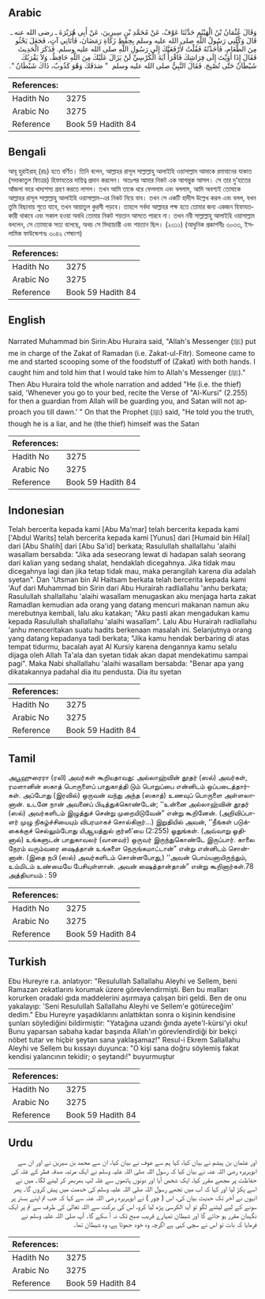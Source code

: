 ## Arabic


<div dir="rtl" lang="ar" style={{fontSize:'larger',backgroundColor:'#f8f9fa',padding:20}}>
وَقَالَ عُثْمَانُ بْنُ الْهَيْثَمِ حَدَّثَنَا عَوْفٌ، عَنْ مُحَمَّدِ بْنِ سِيرِينَ، عَنْ أَبِي هُرَيْرَةَ ـ رضى الله عنه ـ قَالَ وَكَّلَنِي رَسُولُ اللَّهِ صلى الله عليه وسلم بِحِفْظِ زَكَاةِ رَمَضَانَ، فَأَتَانِي آتٍ، فَجَعَلَ يَحْثُو مِنَ الطَّعَامِ، فَأَخَذْتُهُ فَقُلْتُ لأَرْفَعَنَّكَ إِلَى رَسُولِ اللَّهِ صلى الله عليه وسلم‏.‏ فَذَكَرَ الْحَدِيثَ فَقَالَ إِذَا أَوَيْتَ إِلَى فِرَاشِكَ فَاقْرَأْ آيَةَ الْكُرْسِيِّ لَنْ يَزَالَ عَلَيْكَ مِنَ اللَّهِ حَافِظٌ، وَلاَ يَقْرَبُكَ شَيْطَانٌ حَتَّى تُصْبِحَ‏.‏ فَقَالَ النَّبِيُّ صلى الله عليه وسلم ‏ "‏ صَدَقَكَ وَهْوَ كَذُوبٌ، ذَاكَ شَيْطَانٌ ‏"‏‏.‏
</div>
<div style={{backgroundColor:'#f8f9fa',padding:20, marginBottom: 10}}><table> <thead> <tr> <th>References:</th> <th></th> </tr> </thead> <tbody><tr><td>Hadith No</td><td>3275</td></tr><tr><td>Arabic No</td><td>3275</td></tr><tr><td>Reference</td><td>Book 59 Hadith 84</td></tr></tbody></table></div>

## Bengali


<div dir="ltr" lang="bn" style={{fontSize:'larger',backgroundColor:'#f8f9fa',padding:20}}>
আবূ হুরাইরাহ্ (রাঃ) হতে বর্ণিত। তিনি বলেন, আল্লাহর রাসূল সাল্লাল্লাহু আলাইহি ওয়াসাল্লাম আমাকে রমাযানের যাকাত (সদাকাতুল ফিত্রের) হিফাযতের দায়িত্ব প্রদান করলেন। অতঃপর আমার নিকট এক আগন্তুক আসল। সে তার দু’হাতের আঁজলা ভরে খাদ্যশস্য গ্রহণ করতে লাগল। তখন আমি তাকে ধরে ফেললাম এবং বললাম, আমি অবশ্যই তোমাকে আল্লাহর রাসূল সাল্লাল্লাহু আলাইহি ওয়াসাল্লাম-এর নিকট নিয়ে যাব। তখন সে একটি হাদীস উল্লেখ করল এবং বলল, যখন তুমি বিছানায় শুতে যাবে, তখন আয়াতুল কুরসী পড়বে। তাহলে সর্বদা আল্লাহর পক্ষ হতে তোমার জন্য একজন হিফাযতকারী থাকবে এবং সকাল হওয়া অবধি তোমার নিকট শয়তান আসতে পারবে না। তখন নবী সাল্লাল্লাহু আলাইহি ওয়াসাল্লাম বললেন, সে তোমাকে সত্য বলেছে, অথচ সে মিথ্যাচারী এবং শয়তান ছিল। (২৩১১) (আধুনিক প্রকাশনীঃ ৩০৩৩, ইসলামিক ফাউন্ডেশনঃ ৩০৪২ শেষাংশ)
</div>
<div style={{backgroundColor:'#f8f9fa',padding:20, marginBottom: 10}}><table> <thead> <tr> <th>References:</th> <th></th> </tr> </thead> <tbody><tr><td>Hadith No</td><td>3275</td></tr><tr><td>Arabic No</td><td>3275</td></tr><tr><td>Reference</td><td>Book 59 Hadith 84</td></tr></tbody></table></div>

## English


<div dir="ltr" lang="en" style={{fontSize:'larger',backgroundColor:'#f8f9fa',padding:20}}>
Narrated Muhammad bin Sirin:Abu Huraira said, "Allah's Messenger (ﷺ) put me in charge of the Zakat of Ramadan (i.e. Zakat-ul-Fitr). Someone came to me and started scooping some of the foodstuff of (Zakat) with both hands. I caught him and told him that I would take him to Allah's Messenger (ﷺ)." Then Abu Huraira told the whole narration and added "He (i.e. the thief) said, 'Whenever you go to your bed, recite the Verse of "Al-Kursi" (2.255) for then a guardian from Allah will be guarding you, and Satan will not approach you till dawn.' " On that the Prophet (ﷺ) said, "He told you the truth, though he is a liar, and he (the thief) himself was the Satan
</div>
<div style={{backgroundColor:'#f8f9fa',padding:20, marginBottom: 10}}><table> <thead> <tr> <th>References:</th> <th></th> </tr> </thead> <tbody><tr><td>Hadith No</td><td>3275</td></tr><tr><td>Arabic No</td><td>3275</td></tr><tr><td>Reference</td><td>Book 59 Hadith 84</td></tr></tbody></table></div>

## Indonesian


<div dir="ltr" lang="id" style={{fontSize:'larger',backgroundColor:'#f8f9fa',padding:20}}>
Telah bercerita kepada kami [Abu Ma'mar] telah bercerita kepada kami ['Abdul Warits] telah bercerita kepada kami [Yunus] dari [Humaid bin Hilal] dari [Abu Shalih] dari [Abu Sa'id] berkata; Rasulullah shallallahu 'alaihi wasallam bersabda: "Jika ada seseorang lewat di hadapan salah seorang dari kalian yang sedang shalat, hendaklah dicegahnya. Jika tidak mau dicegahnya lagi dan jika tetap tidak mau, maka perangilah karena dia adalah syetan". Dan 'Utsman bin Al Haitsam berkata telah bercerita kepada kami 'Auf dari Muhammad bin Sirin dari Abu Hurairah radliallahu 'anhu berkata; Rasulullah shallallahu 'alaihi wasallam menugaskan aku menjaga harta zakat Ramadlan kemudian ada orang yang datang mencuri makanan namun aku merebutnya kembali, lalu aku katakan; "Aku pasti akan mengadukan kamu kepada Rasulullah shallallahu 'alaihi wasallam". Lalu Abu Hurairah radliallahu 'anhu menceritakan suatu hadits berkenaan masalah ini. Selanjutnya orang yang datang kepadanya tadi berkata; "Jika kamu hendak berbaring di atas tempat tidurmu, bacalah ayat Al Kursiy karena dengannya kamu selalu dijaga oleh Allah Ta'ala dan syetan tidak akan dapat mendekatimu sampai pagi". Maka Nabi shallallahu 'alaihi wasallam bersabda: "Benar apa yang dikatakannya padahal dia itu pendusta. Dia itu syetan
</div>
<div style={{backgroundColor:'#f8f9fa',padding:20, marginBottom: 10}}><table> <thead> <tr> <th>References:</th> <th></th> </tr> </thead> <tbody><tr><td>Hadith No</td><td>3275</td></tr><tr><td>Arabic No</td><td>3275</td></tr><tr><td>Reference</td><td>Book 59 Hadith 84</td></tr></tbody></table></div>

## Tamil


<div dir="ltr" lang="ta" style={{fontSize:'larger',backgroundColor:'#f8f9fa',padding:20}}>
அபூஹுரைரா (ரலி) அவர்கள் கூறியதாவது: அல்லாஹ்வின் தூதர் (ஸல்) அவர்கள், ரமளானின் ஸகாத் பொருளைப் பாதுகாத்தி டும் பொறுப்பை என்னிடம் ஒப்படைத்தார்கள். அப்போது (இரவில்) ஒருவன் வந்து அந்த (ஸகாத்) உணவுப் பொருளை அள்ளலானான். உடனே நான் அவனைப் பிடித்துக்கொண்டேன்; ‘‘உன்னை அல்லாஹ்வின் தூதர் (ஸல்) அவர்களிடம் இழுத்துச் சென்று முறையிடுவேன்” என்று கூறினேன். (அறிவிப்பாளர் முழு நிகழ்ச்சியையும் விபரமாகச் சொல்கிறார்...) இறுதியில் அவன், ‘‘நீங்கள் படுக்கைக்குச் செல்லும்போது யிஆயத்துல் குர்ஸீ’யை (2:255) ஓதுங்கள். (அவ்வாறு ஓதினால்) உங்களுடன் பாதுகாவலர் (வானவர்) ஒருவர் இருந்துகொண்டே இருப்பார். காலை நேரம் வரும்வரை ஷைத்தான் உங்களை நெருங்கமாட்டான்” என்று என்னிடம் சொன்னான். (இதை நபி (ஸல்) அவர்களிடம் சொன்னபோது,) ‘‘அவன் பொய்யனாயிருந்தும், உம்மிடம் உண்மையே பேசியுள்ளான். அவன் ஷைத்தான்தான்” என்று கூறினார்கள்.78 அத்தியாயம் : 59
</div>
<div style={{backgroundColor:'#f8f9fa',padding:20, marginBottom: 10}}><table> <thead> <tr> <th>References:</th> <th></th> </tr> </thead> <tbody><tr><td>Hadith No</td><td>3275</td></tr><tr><td>Arabic No</td><td>3275</td></tr><tr><td>Reference</td><td>Book 59 Hadith 84</td></tr></tbody></table></div>

## Turkish


<div dir="ltr" lang="tr" style={{fontSize:'larger',backgroundColor:'#f8f9fa',padding:20}}>
Ebu Hureyre r.a. anlatıyor: "Resulullah Sallallahu Aleyhi ve Sellem, beni Ramazan zekatlarını korumak üzere görevlendirmişti. Ben bu malları korurken oradaki gıda maddelerini aşırmaya çalışan biri geldi. Ben de onu yakalayıp: 'Seni Resulullah Sallallahu Aleyhi ve Sellem'e götüreceğim' dedim." Ebu Hureyre yaşadıklarını anlattıktan sonra o kişinin kendisine şunları söylediğini bildirmiştir: "Yatağına uzandı ğında ayete'l-kürsi'yi oku! Bunu yaparsan sabaha kadar başında Allah'ın görevlendirdiği bir bekçi nöbet tutar ve hiçbir şeytan sana yaklaşamaz!" Resul-i Ekrem Sallallahu Aleyhi ve Sellem bu kıssayı duyunca: "O kişi sana doğru söylemiş fakat kendisi yalancının tekidir; o şeytandı!" buyurmuştur
</div>
<div style={{backgroundColor:'#f8f9fa',padding:20, marginBottom: 10}}><table> <thead> <tr> <th>References:</th> <th></th> </tr> </thead> <tbody><tr><td>Hadith No</td><td>3275</td></tr><tr><td>Arabic No</td><td>3275</td></tr><tr><td>Reference</td><td>Book 59 Hadith 84</td></tr></tbody></table></div>

## Urdu


<div dir="rtl" lang="ur" style={{fontSize:'larger',backgroundColor:'#f8f9fa',padding:20}}>
اور عثمان بن ہیشم نے بیان کیا، کہا ہم سے عوف نے بیان کیا، ان سے محمد بن سیرین نے اور ان سے ابوہریرہ رضی اللہ عنہ نے بیان کیا کہ رسول اللہ صلی اللہ علیہ وسلم نے ایک مرتبہ صدقہ فطر کے غلہ کی حفاظت پر مجھے مقرر کیا، ایک شخص آیا اور دونوں ہاتھوں سے غلہ لپ بھربھر کر لینے لگا۔ میں نے اسے پکڑ لیا اور کہا کہ اب میں تجھے رسول اللہ صلی اللہ علیہ وسلم کی خدمت میں پیش کروں گا۔ پھر انہوں نے آخر تک حدیث بیان کی، اس ( چور ) نے ابوہریرہ رضی اللہ عنہ سے کہا کہ جب تم اپنے بستر پر سونے کے لیے لیٹنے لگو تو آیۃ الکرسی پڑھ لیا کرو، اس کی برکت سے اللہ تعالیٰ کی طرف سے تم پر ایک نگہبان مقرر ہو جائے گا اور شیطان تمہارے قریب صبح تک نہ آ سکے گا۔ آپ صلی اللہ علیہ وسلم نے فرمایا کہ بات تو اس نے سچی کہی ہے اگرچہ وہ خود جھوٹا ہے، وہ شیطان تھا۔
</div>
<div style={{backgroundColor:'#f8f9fa',padding:20, marginBottom: 10}}><table> <thead> <tr> <th>References:</th> <th></th> </tr> </thead> <tbody><tr><td>Hadith No</td><td>3275</td></tr><tr><td>Arabic No</td><td>3275</td></tr><tr><td>Reference</td><td>Book 59 Hadith 84</td></tr></tbody></table></div>
